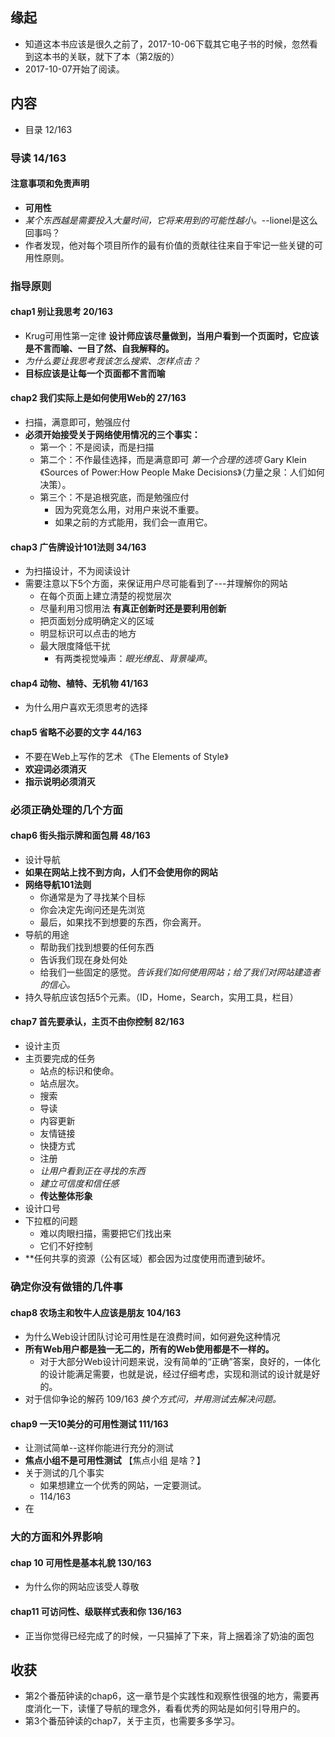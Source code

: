 ##  缘起
+ 知道这本书应该是很久之前了，2017-10-06下载其它电子书的时候，忽然看到这本书的关联，就下了本（第2版的）
+ 2017-10-07开始了阅读。

##  内容
+ 目录 12/163

###  导读  14/163
####  注意事项和免责声明
+ **可用性**
+ *某个东西越是需要投入大量时间，它将来用到的可能性越小。*--lionel是这么回事吗？
+ 作者发现，他对每个项目所作的最有价值的贡献往往来自于牢记一些关键的可用性原则。

###  指导原则  
####  chap1 别让我思考 20/163
+ Krug可用性第一定律 **设计师应该尽量做到，当用户看到一个页面时，它应该是不言而喻、一目了然、自我解释的。**
+ *为什么要让我思考我该怎么搜索、怎样点击？*
+ **目标应该是让每一个页面都不言而喻**

####  chap2 我们实际上是如何使用Web的  27/163
+ 扫描，满意即可，勉强应付
+ **必须开始接受关于网络使用情况的三个事实：**
    + 第一个：不是阅读，而是扫描
    + 第二个：不作最佳选择，而是满意即可  *第一个合理的选项*   Gary Klein《Sources of Power:How People Make Decisions》（力量之泉：人们如何决策）。
    + 第三个：不是追根究底，而是勉强应付
        + 因为究竟怎么用，对用户来说不重要。
        + 如果之前的方式能用，我们会一直用它。 

####  chap3 广告牌设计101法则 34/163
+ 为扫描设计，不为阅读设计  
+ 需要注意以下5个方面，来保证用户尽可能看到了---并理解你的网站
    + 在每个页面上建立清楚的视觉层次
    + 尽量利用习惯用法  **有真正创新时还是要利用创新**
    + 把页面划分成明确定义的区域
    + 明显标识可以点击的地方
    + 最大限度降低干扰
        + 有两类视觉噪声：*眼光缭乱、背景噪声*。

####  chap4 动物、植特、无机物   41/163
+ 为什么用户喜欢无须思考的选择

####  chap5 省略不必要的文字  44/163
+ 不要在Web上写作的艺术   《The Elements of Style》
+ **欢迎词必须消灭**
+ **指示说明必须消灭**

###  必须正确处理的几个方面
####  chap6 街头指示牌和面包屑  48/163
+ 设计导航
+ **如果在网站上找不到方向，人们不会使用你的网站**
+ **网络导航101法则**
    + 你通常是为了寻找某个目标
    + 你会决定先询问还是先浏览
    + 最后，如果找不到想要的东西，你会离开。
+ 导航的用途
    + 帮助我们找到想要的任何东西
    + 告诉我们现在身处何处
    + 给我们一些固定的感觉。*告诉我们如何使用网站；给了我们对网站建造者的信心。*  
+ 持久导航应该包括5个元素。（ID，Home，Search，实用工具，栏目）

####  chap7 首先要承认，主页不由你控制    82/163
+ 设计主页
+ 主页要完成的任务
    + 站点的标识和使命。
    + 站点层次。
    + 搜索
    + 导读
    + 内容更新
    + 友情链接
    + 快捷方式
    + 注册
    + *让用户看到正在寻找的东西*
    + *建立可信度和信任感*
    + **传达整体形象**
+ 设计口号
+ 下拉框的问题
    + 难以肉眼扫描，需要把它们找出来
    + 它们不好控制
+ **任何共享的资源（公有区域）都会因为过度使用而遭到破坏。

###  确定你没有做错的几件事 
####  chap8 农场主和牧牛人应该是朋友   104/163
+ 为什么Web设计团队讨论可用性是在浪费时间，如何避免这种情况
+ **所有Web用户都是独一无二的，所有的Web使用都是不一样的。**
    + 对于大部分Web设计问题来说，没有简单的“正确”答案，良好的，一体化的设计能满足需要，也就是说，经过仔细考虑，实现和测试的设计就是好的。
+ 对于信仰争论的解药  109/163  *换个方式问，并用测试去解决问题。*

####  chap9 一天10美分的可用性测试  111/163
+ 让测试简单--这样你能进行充分的测试
+ **焦点小组不是可用性测试**  【焦点小组 是啥？】
+ 关于测试的几个事实
    + 如果想建立一个优秀的网站，一定要测试。
    + 114/163
+ 在

###  大的方面和外界影响
####  chap 10 可用性是基本礼貌  130/163
+ 为什么你的网站应该受人尊敬

####  chap11 可访问性、级联样式表和你  136/163
+ 正当你觉得已经完成了的时候，一只猫掉了下来，背上捆着涂了奶油的面包


##  收获
+ 第2个番茄钟读的chap6，这一章节是个实践性和观察性很强的地方，需要再度消化一下，读懂了导航的理念外，看看优秀的网站是如何引导用户的。
+ 第3个番茄钟读的chap7，关于主页，也需要多多学习。
